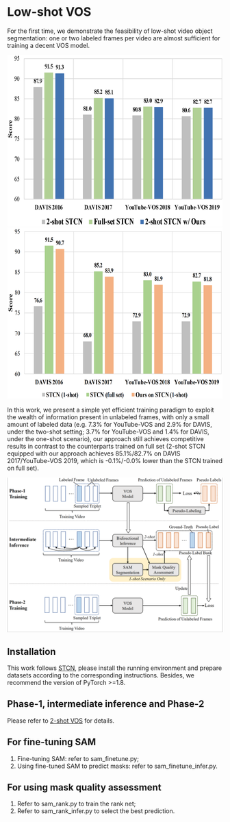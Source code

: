 # Low-shot VOS
For the first time, we demonstrate the feasibility of low-shot video object segmentation: one or two labeled frames per video are almost sufficient for training a decent VOS model. 

<div align='center'><img src='./data_show/teaser.png' alt="teaser" height="400px" width='700px'></div>

<div align='center'><img src='./data_show/teaser-2.png' alt="teaser" height="400px" width='700px'></div>

In this work, we present a simple yet efficient training paradigm to exploit the wealth of information present in unlabeled frames, with only a small amount of labeled data (e.g. 7.3% for YouTube-VOS and 2.9% for DAVIS, under the two-shot setting; 3.7% for YouTube-VOS and 1.4% for DAVIS, under the one-shot scenario), our approach still achieves competitive results in contrast to the counterparts trained on full set (2-shot STCN equipped with our approach achieves 85.1%/82.7% on DAVIS 2017/YouTube-VOS 2019, which is -0.1%/-0.0% lower than the STCN trained on full set). 

![overview](./data_show/overview.png)

## Installation

This work follows [STCN](https://github.com/hkchengrex/STCN), please install the running environment and prepare datasets according to the corresponding instructions. Besides, we recommend the version of PyTorch >=1.8.

## Phase-1, intermediate inference and Phase-2
Please refer to [2-shot VOS](https://github.com/yk-pku/Two-shot-Video-Object-Segmentation) for details.

## For fine-tuning SAM
1. Fine-tuning SAM: refer to sam_finetune.py;
1. Using fine-tuned SAM to predict masks: refer to sam_finetune_infer.py.

## For using mask quality assessment
1. Refer to sam_rank.py to train the rank net;
2. Refer to sam_rank_infer.py to select the best prediction.